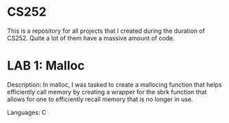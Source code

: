 # CS252
This is a repository for all projects that I created during the duration of CS252. 
Quite a lot of them have a massive amount of code.

# LAB 1: Malloc
Description: In malloc, I was tasked to create a mallocing function that helps efficiently call memory by creating a wrapper
for the sbrk function that allows for one to efficiently recall memory that is no longer in use.

Languages: C


